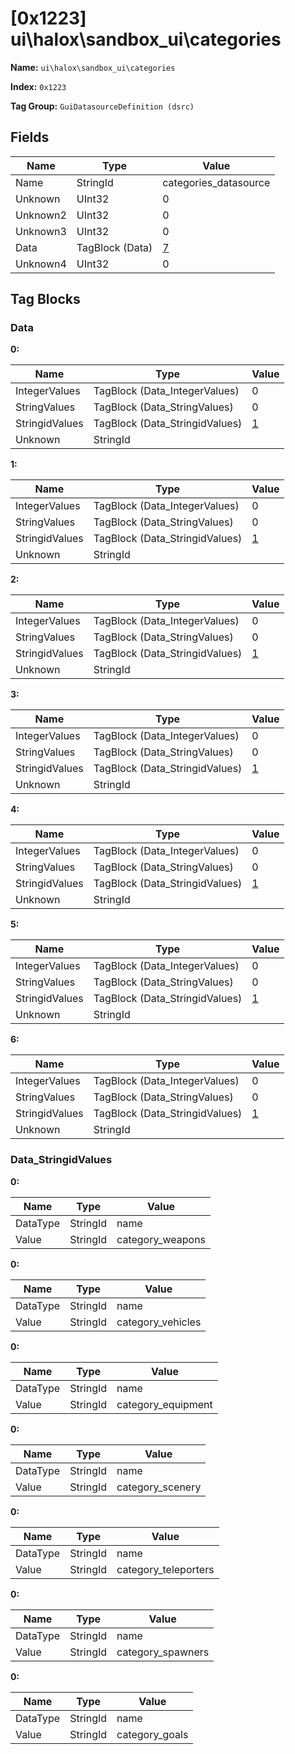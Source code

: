 # [0x1223] ui\halox\sandbox_ui\categories

**Name:** ```ui\halox\sandbox_ui\categories```

**Index:** ```0x1223```

**Tag Group:** ```GuiDatasourceDefinition (dsrc)```

## Fields

Name	| Type	| Value
---	|---	|---	|
Name	|StringId	|categories_datasource
Unknown	|UInt32	|0
Unknown2	|UInt32	|0
Unknown3	|UInt32	|0
Data	|TagBlock (Data)	|[7](#data)
Unknown4	|UInt32	|0


## Tag Blocks

### Data

**0:**

Name	| Type	| Value
---	|---	|---	|
IntegerValues	|TagBlock (Data_IntegerValues)	|0
StringValues	|TagBlock (Data_StringValues)	|0
StringidValues	|TagBlock (Data_StringidValues)	|[1](#data_stringidvalues)
Unknown	|StringId	|


**1:**

Name	| Type	| Value
---	|---	|---	|
IntegerValues	|TagBlock (Data_IntegerValues)	|0
StringValues	|TagBlock (Data_StringValues)	|0
StringidValues	|TagBlock (Data_StringidValues)	|[1](#data_stringidvalues)
Unknown	|StringId	|


**2:**

Name	| Type	| Value
---	|---	|---	|
IntegerValues	|TagBlock (Data_IntegerValues)	|0
StringValues	|TagBlock (Data_StringValues)	|0
StringidValues	|TagBlock (Data_StringidValues)	|[1](#data_stringidvalues)
Unknown	|StringId	|


**3:**

Name	| Type	| Value
---	|---	|---	|
IntegerValues	|TagBlock (Data_IntegerValues)	|0
StringValues	|TagBlock (Data_StringValues)	|0
StringidValues	|TagBlock (Data_StringidValues)	|[1](#data_stringidvalues)
Unknown	|StringId	|


**4:**

Name	| Type	| Value
---	|---	|---	|
IntegerValues	|TagBlock (Data_IntegerValues)	|0
StringValues	|TagBlock (Data_StringValues)	|0
StringidValues	|TagBlock (Data_StringidValues)	|[1](#data_stringidvalues)
Unknown	|StringId	|


**5:**

Name	| Type	| Value
---	|---	|---	|
IntegerValues	|TagBlock (Data_IntegerValues)	|0
StringValues	|TagBlock (Data_StringValues)	|0
StringidValues	|TagBlock (Data_StringidValues)	|[1](#data_stringidvalues)
Unknown	|StringId	|


**6:**

Name	| Type	| Value
---	|---	|---	|
IntegerValues	|TagBlock (Data_IntegerValues)	|0
StringValues	|TagBlock (Data_StringValues)	|0
StringidValues	|TagBlock (Data_StringidValues)	|[1](#data_stringidvalues)
Unknown	|StringId	|


### Data_StringidValues

**0:**

Name	| Type	| Value
---	|---	|---	|
DataType	|StringId	|name
Value	|StringId	|category_weapons


**0:**

Name	| Type	| Value
---	|---	|---	|
DataType	|StringId	|name
Value	|StringId	|category_vehicles


**0:**

Name	| Type	| Value
---	|---	|---	|
DataType	|StringId	|name
Value	|StringId	|category_equipment


**0:**

Name	| Type	| Value
---	|---	|---	|
DataType	|StringId	|name
Value	|StringId	|category_scenery


**0:**

Name	| Type	| Value
---	|---	|---	|
DataType	|StringId	|name
Value	|StringId	|category_teleporters


**0:**

Name	| Type	| Value
---	|---	|---	|
DataType	|StringId	|name
Value	|StringId	|category_spawners


**0:**

Name	| Type	| Value
---	|---	|---	|
DataType	|StringId	|name
Value	|StringId	|category_goals


